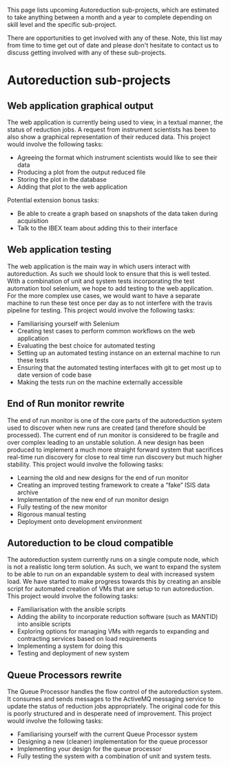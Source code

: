 This page lists upcoming Autoreduction sub-projects, which are estimated to take anything between a month and a year to complete depending on skill level and the specific sub-project.

There are opportunities to get involved with any of these. Note, this list may from time to time get out of date and please don't hesitate to contact us to discuss getting involved with any of these sub-projects.

# Autoreduction sub-projects
## Web application graphical output
The web application is currently being used to view, in a textual manner, the status of reduction jobs. A request from instrument scientists has been to also show a graphical representation of their reduced data.
This project would involve the following tasks:
* Agreeing the format which instrument scientists would like to see their data
* Producing a plot from the output reduced file
* Storing the plot in the database
* Adding that plot to the web application

Potential extension bonus tasks:
* Be able to create a graph based on snapshots of the data taken during acquisition
* Talk to the IBEX team about adding this to their interface

## Web application testing
The web application is the main way in which users interact with autoreduction. As such we should look to ensure that this is well tested. With a combination of unit and system tests incorporating the test automation tool selenium, we hope to add testing to the web application. For the more complex use cases, we would want to have a separate machine to run these test once per day as to not interfere with the travis pipeline for testing. 
This project would involve the following tasks:
* Familiarising yourself with Selenium
* Creating test cases to perform common workflows on the web application
* Evaluating the best choice for automated testing
* Setting up an automated testing instance on an external machine to run these tests
*	Ensuring that the automated testing interfaces with git to get most up to date version of code base
* Making the tests run on the machine externally accessible

## End of Run monitor rewrite
The end of run monitor is one of the core parts of the autoreduction system used to discover when new runs are created (and therefore should be processed). The current end of run monitor is considered to be fragile and over complex leading to an unstable solution. A new design has been produced to implement a much more straight forward system that sacrifices real-time run discovery for close to real time run discovery but much higher stability. 
This project would involve the following tasks:
* Learning the old and new designs for the end of run monitor
* Creating an improved testing framework to create a “fake” ISIS data archive
* Implementation of the new end of run monitor design
* Fully testing of the new monitor
* Rigorous manual testing
* Deployment onto development environment

## Autoreduction to be cloud compatible
The autoreduction system currently runs on a single compute node, which is not a realistic long term solution. As such, we want to expand the system to be able to run on an expandable system to deal with increased system load. We have started to make progress towards this by creating an ansible script for automated creation of VMs that are setup to run autoreduction.
This project would involve the following tasks:
* Familiarisation with the ansible scripts
* Adding the ability to incorporate reduction software (such as MANTID) into ansible scripts
* Exploring options for managing VMs with regards to expanding and contracting services based on load requirements
* Implementing a system for doing this
* Testing and deployment of new system

## Queue Processors rewrite
The Queue Processor handles the flow control of the autoreduction system. It consumes and sends messages to the ActiveMQ messaging service to update the status of reduction jobs appropriately. The original code for this is poorly structured and in desperate need of improvement.
This project would involve the following tasks:
* Familiarising yourself with the current Queue Processor system
* Designing a new (cleaner) implementation for the queue processor
* Implementing your design for the queue processor
* Fully testing the system with a combination of unit and system tests.

